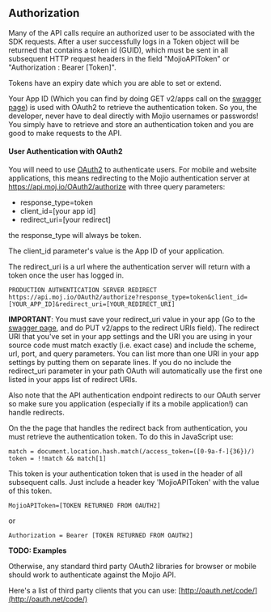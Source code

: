 ## Authorization ##

Many of the API calls require an authorized user to be associated with the SDK requests. After a user successfully logs in a Token object will be returned that contains a token id (GUID), which must be sent in all subsequent HTTP request headers in the field "MojioAPIToken" or "Authorization : Bearer [Token]".

Tokens have an expiry date which you are able to set or extend.

Your App ID (Which you can find by doing GET v2/apps call on the [swagger page](https://api.moj.io/swagger)) is used with OAuth2 to retrieve the authentication token. So you, the developer, never have to deal directly with Mojio usernames or passwords! You simply have to retrieve and store an authentication token and you are good to make requests to the API. 


#### User Authentication with OAuth2 ####

You will need to use [OAuth2]("http://www.bubblecode.net/en/2016/01/22/understanding-oauth2/") to authenticate users. For mobile and website applications, this means redirecting to the Mojio authentication server at https://api.moj.io/OAuth2/authorize with three query parameters:

- response_type=token
- client_id=[your app id]
- redirect_uri=[your redirect]

the response_type will always be token.

The client_id parameter's value is the App ID of your application.

The redirect_uri is a url where the authentication server will return with a token once the user has logged in.

	PRODUCTION AUTHENTICATION SERVER REDIRECT 
	https://api.moj.io/OAuth2/authorize?response_type=token&client_id=[YOUR_APP_ID]&redirect_uri=[YOUR_REDIRECT_URI]

**IMPORTANT**: You must save your redirect\_uri value in your app (Go to the [swagger page](https://api.moj.io/swagger), and do PUT v2/apps to the redirect URIs field). The redirect URI that you've set in your app settings and the URI you are using in your source code must match exactly (i.e. exact case) and include the scheme, url, port, and query parameters. You can list more than one URI in your app settings by putting them on separate lines. If you do no include the redirect\_uri parameter in your path OAuth will automatically use the first one listed in your apps list of redirect URIs. 

Also note that the API authentication endpoint redirects to our OAuth server so make sure you application (especially if its a mobile application!) can handle redirects. 

On the the page that handles the redirect back from authentication, you must retrieve the authentication token. To do this in JavaScript use:

	match = document.location.hash.match(/access_token=([0-9a-f-]{36})/)
	token = !!match && match[1]

This token is your authentication token that is used in the header of all subsequent calls. Just include a header key 'MojioAPIToken' with the value of this token.

	MojioAPIToken=[TOKEN RETURNED FROM OAUTH2]
or 

	Authorization = Bearer [TOKEN RETURNED FROM OAUTH2]

**TODO: Examples**

Otherwise, any standard third party OAuth2 libraries for browser or mobile should work to authenticate against the Mojio API.

Here's a list of third party clients that you can use: [http://oauth.net/code/](http://oauth.net/code/)